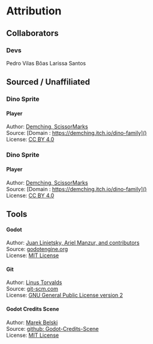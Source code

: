 # Attribution
## Collaborators

### Devs
Pedro Vilas Bôas
Larissa Santos 


## Sourced / Unaffiliated
### Dino Sprite
#### Player
Author: [Demching, ScissorMarks]()  
Source: [Domain : https://demching.itch.io/dino-family]()  
License: [CC BY 4.0]()

### Dino Sprite
#### Player
Author: [Demching, ScissorMarks]()  
Source: [Domain : https://demching.itch.io/dino-family]()  
License: [CC BY 4.0]()


## Tools
#### Godot
Author: [Juan Linietsky, Ariel Manzur, and contributors](https://godotengine.org/contact)  
Source: [godotengine.org](https://godotengine.org/)  
License: [MIT License](https://github.com/godotengine/godot/blob/master/LICENSE.txt) 

#### Git
Author: [Linus Torvalds](https://github.com/torvalds)  
Source: [git-scm.com](https://git-scm.com/downloads)  
License: [GNU General Public License version 2](https://opensource.org/licenses/GPL-2.0)

#### Godot Credits Scene
Author: [Marek Belski](https://github.com/Maaack/Godot-Credits-Scene/graphs/contributors)  
Source: [github: Godot-Credits-Scene](https://github.com/Maaack/Godot-Credits-Scene)  
License: [MIT License](LICENSE.txt)  
